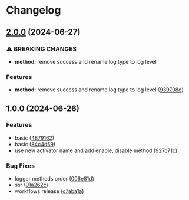 # Changelog

## [2.0.0](https://github.com/GloryWong/logger/compare/v1.0.0...v2.0.0) (2024-06-27)


### ⚠ BREAKING CHANGES

* **method:** remove success and rename log type to log level

### Features

* **method:** remove success and rename log type to log level ([939708d](https://github.com/GloryWong/logger/commit/939708db91e4d507b04d90fb96bf240b874fef8a))

## 1.0.0 (2024-06-26)


### Features

* basic ([4879162](https://github.com/GloryWong/logger/commit/4879162c870fc69e0b8d966d6ef5aeddff9d0368))
* basic ([84c4d59](https://github.com/GloryWong/logger/commit/84c4d59f7ab37116512be7619332b83476bbe111))
* use new activator name and add enable, disable method ([927c71c](https://github.com/GloryWong/logger/commit/927c71c9f816b4f6a3d19b9004bd62bf23cf8d5d))


### Bug Fixes

* logger methods order ([006e81d](https://github.com/GloryWong/logger/commit/006e81dc579de472e9291736e36b0ce281a9f721))
* ssr ([91a262c](https://github.com/GloryWong/logger/commit/91a262c0950e04d546ba3c66e3f02f1e56154f75))
* workflows release ([c7aba1a](https://github.com/GloryWong/logger/commit/c7aba1a196660ca479735553838dbfd865cda88b))

